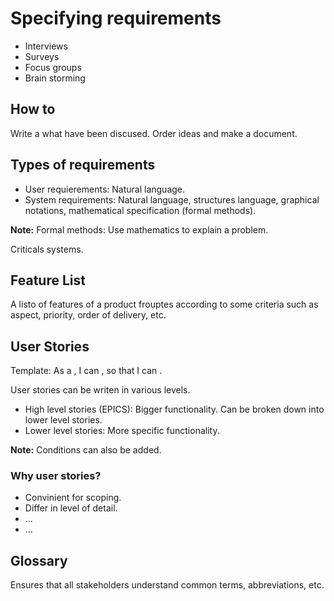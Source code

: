 # Specifying requirements

* Interviews
* Surveys
* Focus groups
* Brain storming

## How to 

Write a what have been discused. Order ideas and make a document.

## Types of requirements

* User requierements: Natural language.
* System requirements: Natural language, structures language, graphical notations, mathematical specification (formal methods).

__Note:__ Formal methods: Use mathematics to explain a problem.

Criticals systems.

## Feature List

A listo of features of a product frouptes according to some criteria such as aspect, priority, order of delivery, etc.

## User Stories

Template: As a <user role>, I can <function>, so that I can <benefit>.

User stories can be writen in various levels.

* High level stories (EPICS): Bigger functionality. Can be broken down into lower level stories.
* Lower level stories: More specific functionality.

__Note:__ Conditions can also be added.

### Why user stories?

* Convinient for scoping.
* Differ in level of detail.
* ...
* ...

## Glossary

Ensures that all stakeholders understand common terms, abbreviations, etc.
